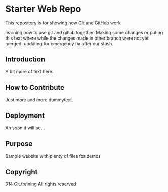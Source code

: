 # Starter Web Repo

This repository is for showing how Git and GitHub work

learning how to use git and gitlab together.
Making some changes or puting this text where while the changes made in other branch were not yet merged. updating for emergency fix after our stash.

## Introduction
A bit more of text here.

## How to Contribute
Just more and more dummytext.

## Deployment
Ah soon it will be...
## Purpose

Sample website with plenty of files for demos

## Copyright
014 Git.training All rights reserved